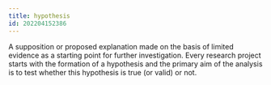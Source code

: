 ```yaml
---
title: hypothesis
id: 202204152386
---
```


A supposition or proposed explanation made on the basis of limited evidence as a starting point for further investigation. Every research project starts with the formation of a hypothesis and the primary aim of the analysis is to test whether this hypothesis is true (or valid) or not. 
